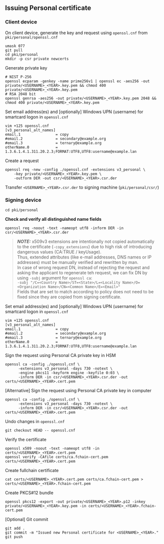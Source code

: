 ## Issuing Personal certificate
### Client device
On client device, generate the key and request using `openssl.cnf` from `pki/personal/openssl.cnf`
```
umask 077
git pull
cd pki/personal
mkdir -p csr private newcerts
```
Generate private key
```
# NIST P-256
openssl ecparam -genkey -name prime256v1 | openssl ec -aes256 -out private/<USERNAME>_<YEAR>.key.pem && chmod 400 private/<USERNAME>_<YEAR>.key.pem
# RSA 2048 bit
openssl genrsa -aes256 -out private/<USERNAME>_<YEAR>.key.pem 2048 && chmod 400 private/<USERNAME>_<YEAR>.key.pem
```
Set email address(es) and [optionally] Windows UPN (username) for smartcard logon in `openssl.cnf`
```
vim +125 openssl.cnf
[v3_personal_alt_names]
email.1                = copy
#email.2               = secondary@example.org
#email.3               = ternary@example.org
otherName.0            = 1.3.6.1.4.1.311.20.2.3;FORMAT:UTF8,UTF8:username@example.lan
```
Create a request
```
openssl req -new -config ./openssl.cnf -extensions v3_personal \
	-key private/<USERNAME>_<YEAR>.key.pem \
	-outform DER -out csr/<USERNAME>_<YEAR>.csr.der
```

Transfer `<USERNAME>_<YEAR>.csr.der` to signing machine (`pki/personal/csr/`)

### Signing device
```
cd pki/personal
```

**Check and verify all distinguished name fields**
```
openssl req -noout -text -nameopt utf8 -inform DER -in csr/<USERNAME>_<YEAR>.csr.der
```

> **_NOTE:_**  x509v3 extensions are intentionally not copied automatically to the certificate (`-copy_extensions`) due to high risk of introducing dangerous values (CA:TRUE / keyUsage).  
Thus, extended attributes (like e-mail addresses, DNS names or IP addresses) must be manually verified and rewritten by man.  
In case of wrong request DN, instead of rejecting the request and asking the applicant to regenerate teh request, we can fix DN by using `-subj` argument for `openssl ca`:  
`-subj "/C=<Country Name>/ST=<State>/L=<Locality Name>/O=<Organization Name>/CN=<Common Name>/E=<Email>"`  
Fields that are set to match according to policy does not need to be fixed since they are copied from signing certificate.

Set email address(es) and [optionally] Windows UPN (username) for smartcard logon in `openssl.cnf`
```
vim +125 openssl.cnf
[v3_personal_alt_names]
email.1                = copy
#email.2               = secondary@example.org
#email.3               = ternary@example.org
otherName.0            = 1.3.6.1.4.1.311.20.2.3;FORMAT:UTF8,UTF8:username@example.lan
```

Sign the request using Personal CA private key in HSM
```
openssl ca -config ./openssl.cnf \
      -extensions v3_personal -days 730 -notext \
      -engine pkcs11 -keyform engine -keyfile 0:03 \
      -inform DER -in csr/<USERNAME>_<YEAR>.csr.der -out certs/<USERNAME>_<YEAR>.cert.pem
```
[Alternative] Sign the request using Personal CA private key in computer
```
openssl ca -config ./openssl.cnf \
      -extensions v3_personal -days 730 -notext \
      -inform DER -in csr/<USERNAME>_<YEAR>.csr.der -out certs/<USERNAME>_<YEAR>.cert.pem
```

Undo changes in `openssl.cnf`
```
git checkout HEAD -- openssl.cnf
```

Verify the certificate
```
openssl x509 -noout -text -nameopt utf8 -in certs/<USERNAME>_<YEAR>.cert.pem
openssl verify -CAfile certs/ca.fchain-cert.pem certs/<USERNAME>_<YEAR>.cert.pem
```

Create fullchain certificate
```
cat certs/<USERNAME>_<YEAR>.cert.pem certs/ca.fchain-cert.pem > certs/<USERNAME>_<YEAR>.fchain-cert.pem
```

Create PKCS#12 bundle
```
openssl pkcs12 -export -out private/<USERNAME>_<YEAR>.p12 -inkey private/<USERNAME>_<YEAR>.key.pem -in certs/<USERNAME>_<YEAR>.fchain-cert.pem
```

[Optional] Git commit
```
git add .
git commit -m "Issued new Personal certificate for <USERNAME>_<YEAR>."
git push
```
